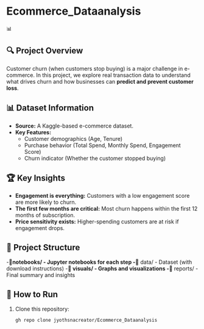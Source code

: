 # Ecommerce_Dataanalysis
📊

## 🔍 Project Overview
Customer churn (when customers stop buying) is a major challenge in e-commerce. In this project, we explore real transaction data to understand what drives churn and how businesses can **predict and prevent customer loss**. 

## 📊 Dataset Information
- **Source:** A Kaggle-based e-commerce dataset.
- **Key Features:**
  - Customer demographics (Age, Tenure)
  - Purchase behavior (Total Spend, Monthly Spend, Engagement Score)
  - Churn indicator (Whether the customer stopped buying)

## 🏆 Key Insights
- **Engagement is everything:** Customers with a low engagement score are more likely to churn.
- **The first few months are critical:** Most churn happens within the first 12 months of subscription.
- **Price sensitivity exists:** Higher-spending customers are at risk if engagement drops.

## 📂 Project Structure

-**📁notebooks/ - Jupyter notebooks for each step
-**📁 data/ - Dataset (with download instructions)
-**📁 visuals/ - Graphs and visualizations
-**📁 reports/ - Final summary and insights

## 🚀 How to Run
1. Clone this repository:
   ```bash
   gh repo clone jyothsnacreator/Ecommerce_Dataanalysis
